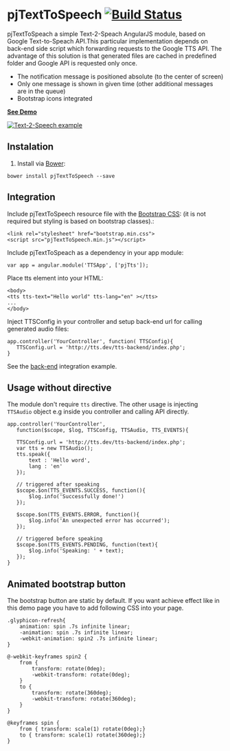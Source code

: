 # pjTextToSpeech [![Build Status](https://travis-ci.org/peterjurkovic/pjTextToSpeech.svg?branch=master)](https://travis-ci.org/peterjurkovic/pjTextToSpeech.svg?branch=master)


pjTextToSpeach a simple Text-2-Speach AngularJS module, based on Google Text-to-Speach API.This particular implementation depends on back-end side script which forwarding requests to the Google TTS API. The advantage of this solution is that generated files are cached in predefined folder and Google API is requested only once. 

* The notification message is positioned absolute (to the center of screen)
* Only one message is shown in given time (other additional messages are in the queue)
* Bootstrap icons integrated

**[See Demo](http://tts.peterjurkovic.com/)**

[![Text-2-Speech example](http://tts.peterjurkovic.com/tts.png)](http://tts.peterjurkovic.com/)

## Instalation

1. Install via [Bower](http://bower.io/):
  ```
  bower install pjTextToSpeech --save
  ```

## Integration
Include pjTextToSpeech resource file with the [Bootstrap CSS](http://getbootstrap.com/): (it is not required but styling is based on bootstrap classes).:
```
<link rel="stylesheet" href="bootstrap.min.css">
<script src="pjTextToSpeech.min.js"></script>
```
 Include pjTextToSpeach as a dependency in your app module:
 ```
 var app = angular.module('TTSApp', ['pjTts']);
 ```
 Place tts element into your HTML:
 ```
<body>
<tts tts-text="Hello world" tts-lang="en" ></tts>
...
</body>
 ```

Inject TTSConfig in your controller and setup back-end url for calling generated audio files:
 ```
app.controller('YourController', function( TTSConfig){
    TTSConfig.url = 'http://tts.dev/tts-backend/index.php';
}
 ```
  See the [back-end](https://github.com/peterjurkovic/pjTextToSpeach/tree/master/tts-backend) integration example.
 
## Usage without directive

The module don't require `tts` directive. The other usage is injecting `TTSAudio` object e.g inside you controller and calling API directly.
 
 ```
 app.controller('YourController',
    function($scope, $log, TTSConfig, TTSAudio, TTS_EVENTS){

    TTSConfig.url = 'http://tts.dev/tts-backend/index.php';
    var tts = new TTSAudio();
    tts.speak({
        text : 'Hello word',
        lang : 'en'
    });

    // triggered after speaking
    $scope.$on(TTS_EVENTS.SUCCESS, function(){
        $log.info('Successfully done!')
    });

    $scope.$on(TTS_EVENTS.ERROR, function(){
        $log.info('An unexpected error has occurred');
    });

    // triggered before speaking
    $scope.$on(TTS_EVENTS.PENDING, function(text){
        $log.info('Speaking: ' + text);
    });
}
```
 ## Animated bootstrap button
 
 The bootstrap button are static by default. If you want achieve effect like in this demo page you have to add following CSS into your page. 
 
```
.glyphicon-refresh{
    animation: spin .7s infinite linear;
    -animation: spin .7s infinite linear;
    -webkit-animation: spin2 .7s infinite linear;
}

@-webkit-keyframes spin2 {
    from {
        transform: rotate(0deg);
        -webkit-transform: rotate(0deg);
    }
    to {
        transform: rotate(360deg);
        -webkit-transform: rotate(360deg);
    }
}

@keyframes spin {
    from { transform: scale(1) rotate(0deg);}
    to { transform: scale(1) rotate(360deg);}
}
```
